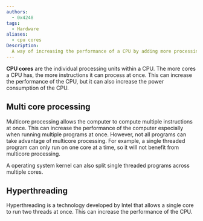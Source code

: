 ```yaml
---
authors:
  - 0x4248
tags:
  - Hardware
aliases:
  - cpu cores
Description:
  A way of increasing the performance of a CPU by adding more processing units.
---
```

**CPU cores** are the individual processing units within a CPU. The more cores a CPU has, the more instructions it can process at once. This can increase the performance of the CPU, but it can also increase the power consumption of the CPU.

## Multi core processing
Multicore processing allows the computer to compute multiple instructions at once. This can increase the performance of the computer especially when running multiple programs at once. However, not all programs can take advantage of multicore processing. For example, a single threaded program can only run on one core at a time, so it will not benefit from multicore processing.

A operating system kernel can also split single threaded programs across multiple cores.

## Hyperthreading
Hyperthreading is a technology developed by Intel that allows a single core to run two threads at once. This can increase the performance of the CPU.